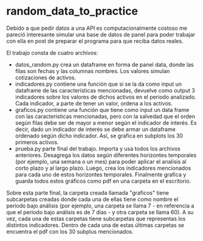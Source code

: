 # random_data_to_practice
Debido a que pedir datos a una API es computacionalmente costoso me pareció interesante simular una base de datos de panel para poder trabajar con ella en post de preparar el programa para que reciba datos reales.

El trabajo consta de cuatro archivos:
- datos_random.py
crea un dataframe en forma de panel data, donde las filas son fechas y las columnas nombres. Los valores simulan cotizaciones de activos.
- indicadores.py
contiene una función que si se la da como input un dataframe de las características mencionadas, devuelve como output 3 indicadores sobre los valores de dichos activos en el periodo analizado. Cada indicador, a parte de tener un valor, ordena a los activos.
- graficos.py
contiene una función que tiene como input un data frame con las caracteristicas mencionadas, pero con la salvedad que el orden según filas debe ser de mayor a menor según el indicador de interés. Es decir, dado un indicador de interés se debe armar un dataframe ordenado según dicho indicador. Así, se grafica en subplots los 30 primeros activos. 
- prueba.py
parte final del trabajo. Importa y usa todos los archivos anteriores. Desagrega los datos según diferentes horizontes temporales (por ejemplo, una semana o un mes) para poder aplicar el analisis al corto plazo y al largo plazo. Luego, crea los indicadores mencionados para cada uno de estos horizontes temporales. Finalmente grafica y guarda todos estos gráficos como pdf en una carpeta en el escritorio.


Sobre esta parte final, la carpeta creada llamada "graficos" tiene subcarpetas creadas donde cada una de ellas tiene como nombre el periodo bajo análisis (por ejemplo, una carpeta se llama 7 - en referencia a que el periodo bajo análisis es de 7 días - y otra carpeta se llama 60). A su vez, cada una de estas carpetas tiene subcarpetas que representas los distintos indicadores. Dentro de cada una de estas últimas carpetas se encuentra el pdf con los 30 subplus mencionados.
